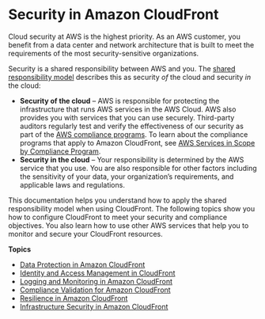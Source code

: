 # Security in Amazon CloudFront<a name="security"></a>

Cloud security at AWS is the highest priority\. As an AWS customer, you benefit from a data center and network architecture that is built to meet the requirements of the most security\-sensitive organizations\.

Security is a shared responsibility between AWS and you\. The [shared responsibility model](https://aws.amazon.com/compliance/shared-responsibility-model/) describes this as security *of* the cloud and security *in* the cloud:
+ **Security of the cloud** – AWS is responsible for protecting the infrastructure that runs AWS services in the AWS Cloud\. AWS also provides you with services that you can use securely\. Third\-party auditors regularly test and verify the effectiveness of our security as part of the [AWS compliance programs](https://aws.amazon.com/compliance/programs/)\. To learn about the compliance programs that apply to Amazon CloudFront, see [AWS Services in Scope by Compliance Program](https://aws.amazon.com/compliance/services-in-scope/)\.
+ **Security in the cloud** – Your responsibility is determined by the AWS service that you use\. You are also responsible for other factors including the sensitivity of your data, your organization’s requirements, and applicable laws and regulations\. 

This documentation helps you understand how to apply the shared responsibility model when using CloudFront\. The following topics show you how to configure CloudFront to meet your security and compliance objectives\. You also learn how to use other AWS services that help you to monitor and secure your CloudFront resources\. 

**Topics**
+ [Data Protection in Amazon CloudFront](data-protection-summary.md)
+ [Identity and Access Management in CloudFront](auth-and-access-control.md)
+ [Logging and Monitoring in Amazon CloudFront](logging-and-monitoring.md)
+ [Compliance Validation for Amazon CloudFront](SERVICENAME-compliance.md)
+ [Resilience in Amazon CloudFront](disaster-recovery-resiliency.md)
+ [Infrastructure Security in Amazon CloudFront](infrastructure-security.md)